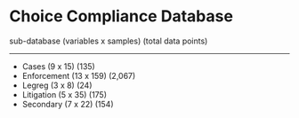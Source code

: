 # Choice Compliance Database

sub-database (variables x samples) (total data points)

_____________
- Cases (9 x 15) (135)
- Enforcement (13 x 159) (2,067)
- Legreg (3 x 8) (24)
- Litigation (5 x 35) (175)
- Secondary (7 x 22) (154)
